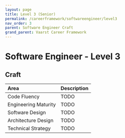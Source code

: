 ```yaml
---
layout: page
title: Level 3 (Senior)
permalink: /careerframework/softwareengineer/level3
nav_order: 3
parent: Software Engineer Craft
grand_parent: Vaarst Career Framework
---
```


# Software Engineer - Level 3

## Craft

|Area          | Description       |
|:-------------|:------------------|
| Code Fluency | TODO |
| Engineering Maturity | TODO |
| Software Design | TODO |
| Architecture Design | TODO |
| Technical Strategy | TODO |
